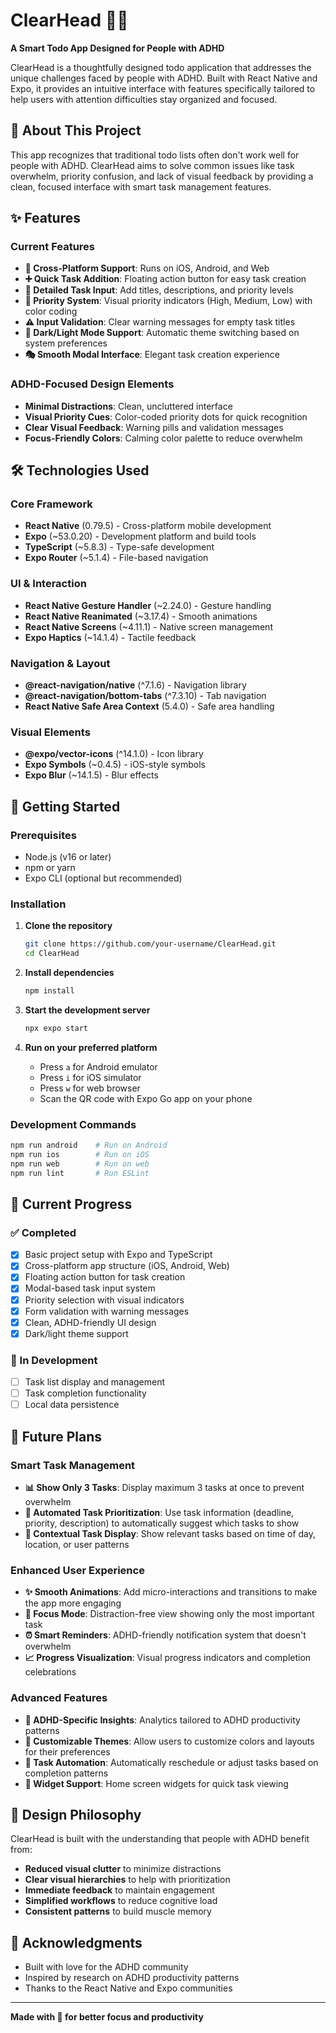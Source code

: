# ClearHead 🧠✨

**A Smart Todo App Designed for People with ADHD**

ClearHead is a thoughtfully designed todo application that addresses the unique challenges faced by people with ADHD. Built with React Native and Expo, it provides an intuitive interface with features specifically tailored to help users with attention difficulties stay organized and focused.

## 🎯 About This Project

This app recognizes that traditional todo lists often don't work well for people with ADHD. ClearHead aims to solve common issues like task overwhelm, priority confusion, and lack of visual feedback by providing a clean, focused interface with smart task management features.

## ✨ Features

### Current Features
- **📱 Cross-Platform Support**: Runs on iOS, Android, and Web
- **➕ Quick Task Addition**: Floating action button for easy task creation
- **📝 Detailed Task Input**: Add titles, descriptions, and priority levels
- **🎨 Priority System**: Visual priority indicators (High, Medium, Low) with color coding
- **⚠️ Input Validation**: Clear warning messages for empty task titles
- **🌙 Dark/Light Mode Support**: Automatic theme switching based on system preferences
- **🎭 Smooth Modal Interface**: Elegant task creation experience

### ADHD-Focused Design Elements
- **Minimal Distractions**: Clean, uncluttered interface
- **Visual Priority Cues**: Color-coded priority dots for quick recognition
- **Clear Visual Feedback**: Warning pills and validation messages
- **Focus-Friendly Colors**: Calming color palette to reduce overwhelm

## 🛠️ Technologies Used

### Core Framework
- **React Native** (0.79.5) - Cross-platform mobile development
- **Expo** (~53.0.20) - Development platform and build tools
- **TypeScript** (~5.8.3) - Type-safe development
- **Expo Router** (~5.1.4) - File-based navigation

### UI & Interaction
- **React Native Gesture Handler** (~2.24.0) - Gesture handling
- **React Native Reanimated** (~3.17.4) - Smooth animations
- **React Native Screens** (~4.11.1) - Native screen management
- **Expo Haptics** (~14.1.4) - Tactile feedback

### Navigation & Layout
- **@react-navigation/native** (^7.1.6) - Navigation library
- **@react-navigation/bottom-tabs** (^7.3.10) - Tab navigation
- **React Native Safe Area Context** (5.4.0) - Safe area handling

### Visual Elements
- **@expo/vector-icons** (^14.1.0) - Icon library
- **Expo Symbols** (~0.4.5) - iOS-style symbols
- **Expo Blur** (~14.1.5) - Blur effects

## 🚀 Getting Started

### Prerequisites
- Node.js (v16 or later)
- npm or yarn
- Expo CLI (optional but recommended)

### Installation

1. **Clone the repository**
   ```bash
   git clone https://github.com/your-username/ClearHead.git
   cd ClearHead
   ```

2. **Install dependencies**
   ```bash
   npm install
   ```

3. **Start the development server**
   ```bash
   npx expo start
   ```

4. **Run on your preferred platform**
   - Press `a` for Android emulator
   - Press `i` for iOS simulator
   - Press `w` for web browser
   - Scan the QR code with Expo Go app on your phone

### Development Commands
```bash
npm run android    # Run on Android
npm run ios        # Run on iOS
npm run web        # Run on web
npm run lint       # Run ESLint
```

## 📱 Current Progress

### ✅ Completed
- [x] Basic project setup with Expo and TypeScript
- [x] Cross-platform app structure (iOS, Android, Web)
- [x] Floating action button for task creation
- [x] Modal-based task input system
- [x] Priority selection with visual indicators
- [x] Form validation with warning messages
- [x] Clean, ADHD-friendly UI design
- [x] Dark/light theme support

### 🚧 In Development
- [ ] Task list display and management
- [ ] Task completion functionality
- [ ] Local data persistence

## 🔮 Future Plans

### Smart Task Management
- **📊 Show Only 3 Tasks**: Display maximum 3 tasks at once to prevent overwhelm
- **🤖 Automated Task Prioritization**: Use task information (deadline, priority, description) to automatically suggest which tasks to show
- **📱 Contextual Task Display**: Show relevant tasks based on time of day, location, or user patterns

### Enhanced User Experience
- **✨ Smooth Animations**: Add micro-interactions and transitions to make the app more engaging
- **🎯 Focus Mode**: Distraction-free view showing only the most important task
- **⏰ Smart Reminders**: ADHD-friendly notification system that doesn't overwhelm
- **📈 Progress Visualization**: Visual progress indicators and completion celebrations

### Advanced Features
- **🧠 ADHD-Specific Insights**: Analytics tailored to ADHD productivity patterns
- **🎨 Customizable Themes**: Allow users to customize colors and layouts for their preferences
- **🔄 Task Automation**: Automatically reschedule or adjust tasks based on completion patterns
- **📱 Widget Support**: Home screen widgets for quick task viewing

## 🎨 Design Philosophy

ClearHead is built with the understanding that people with ADHD benefit from:
- **Reduced visual clutter** to minimize distractions
- **Clear visual hierarchies** to help with prioritization
- **Immediate feedback** to maintain engagement
- **Simplified workflows** to reduce cognitive load
- **Consistent patterns** to build muscle memory



## 🙏 Acknowledgments

- Built with love for the ADHD community
- Inspired by research on ADHD productivity patterns
- Thanks to the React Native and Expo communities

---

**Made with 💙 for better focus and productivity**
